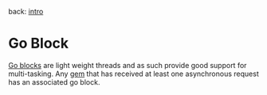 back: [intro](../intro.md#Basics)

# Go Block

[Go blocks](https://clojuredocs.org/clojure.core.async/go) are light weight threads and as such provide good support for multi-tasking. Any [gem](gem.md) that has received at least one asynchronous request has an associated go block.
